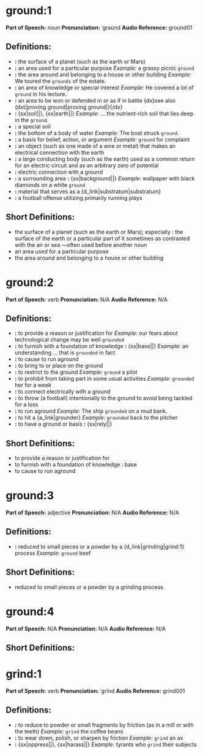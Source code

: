 # ground:1

**Part of Speech:** noun
**Pronunciation:** ˈgrau̇nd
**Audio Reference:** ground01

## Definitions:
- **:** the surface of a planet (such as the earth or Mars)
- **:** an area used for a particular purpose 
  *Example:* a grassy picnic `ground`
- **:** the area around and belonging to a house or other building 
  *Example:* We toured the `grounds` of the estate.
- **:** an area of knowledge or special interest 
  *Example:* He covered a lot of `ground` in his lecture.
- **:** an area to be won or defended in or as if in battle {dx}see also {dxt|proving ground|proving ground|}{/dx}
- **:** {sx|soil||}, {sx|earth||} 
  *Example:* … the nutrient-rich soil that lies deep in the `ground`.
- **:** a special soil
- **:** the bottom of a body of water 
  *Example:* The boat struck `ground`.
- **:** a basis for belief, action, or argument 
  *Example:* `ground` for complaint
- **:** an object (such as one made of a wire or metal) that makes an electrical connection with the earth
- **:** a large conducting body (such as the earth) used as a common return for an electric circuit and as an arbitrary zero of potential
- **:** electric connection with a ground
- **:** a surrounding area **:** {sx|background||} 
  *Example:* wallpaper with black diamonds on a white `ground`
- **:** material that serves as a {d_link|substratum|substratum}
- **:** a football offense utilizing primarily running plays

## Short Definitions:
- the surface of a planet (such as the earth or Mars); especially : the surface of the earth or a particular part of it sometimes as contrasted with the air or sea —often used before another noun
- an area used for a particular purpose
- the area around and belonging to a house or other building
# ground:2

**Part of Speech:** verb
**Pronunciation:** N/A
**Audio Reference:** N/A

## Definitions:
- **:** to provide a reason or justification for 
  *Example:* our fears about technological change may be well `grounded`
- **:** to furnish with a foundation of knowledge **:** {sx|base||} 
  *Example:* an understanding … that is `grounded` in fact
- **:** to cause to run aground
- **:** to bring to or place on the ground
- **:** to restrict to the ground 
  *Example:* `ground` a pilot
- **:** to prohibit from taking part in some usual activities 
  *Example:* `grounded` her for a week
- **:** to connect electrically with a ground
- **:** to throw (a football) intentionally to the ground to avoid being tackled for a loss
- **:** to run aground 
  *Example:* The ship `grounded` on a mud bank.
- **:** to hit a {a_link|grounder} 
  *Example:* `grounded` back to the pitcher
- **:** to have a ground or basis **:** {sx|rely||}

## Short Definitions:
- to provide a reason or justification for
- to furnish with a foundation of knowledge : base
- to cause to run aground
# ground:3

**Part of Speech:** adjective
**Pronunciation:** N/A
**Audio Reference:** N/A

## Definitions:
- **:** reduced to small pieces or a powder by a {d_link|grinding|grind:1} process 
  *Example:* `ground` beef

## Short Definitions:
- reduced to small pieces or a powder by a grinding process
# ground:4

**Part of Speech:** N/A
**Pronunciation:** N/A
**Audio Reference:** N/A


## Short Definitions:
# grind:1

**Part of Speech:** verb
**Pronunciation:** ˈgrīnd
**Audio Reference:** grind001

## Definitions:
- **:** to reduce to powder or small fragments by friction (as in a mill or with the teeth) 
  *Example:* `grind` the coffee beans
- **:** to wear down, polish, or sharpen by friction 
  *Example:* `grind` an ax
- **:** {sx|oppress||}, {sx|harass||} 
  *Example:* tyrants who `grind` their subjects
